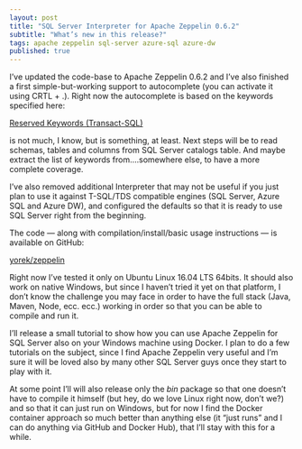 ```yaml
---
layout: post
title: "SQL Server Interpreter for Apache Zeppelin 0.6.2"
subtitle: "What’s new in this release?"
tags: apache zeppelin sql-server azure-sql azure-dw
published: true
---
```


I’ve updated the code-base to Apache Zeppelin 0.6.2 and I’ve also finished a first simple-but-working support to autocomplete (you can activate it using CRTL + .). Right now the autocomplete is based on the keywords specified here:

[Reserved Keywords (Transact-SQL)](https://msdn.microsoft.com/en-us/library/ms189822.aspx)

is not much, I know, but is something, at least. Next steps will be to read schemas, tables and columns from SQL Server catalogs table. And maybe extract the list of keywords from….somewhere else, to have a more complete coverage.

I’ve also removed additional Interpreter that may not be useful if you just plan to use it against T-SQL/TDS compatible engines (SQL Server, Azure SQL and Azure DW), and configured the defaults so that it is ready to use SQL Server right from the beginning.

The code — along with compilation/install/basic usage instructions — is available on GitHub:

[yorek/zeppelin](https://github.com/yorek/zeppelin/tree/v0.6.2?source=post_page-----e72f40c8591d----------------------)

Right now I’ve tested it only on Ubuntu Linux 16.04 LTS 64bits. It should also work on native Windows, but since I haven’t tried it yet on that platform, I don’t know the challenge you may face in order to have the full stack (Java, Maven, Node, ecc. ecc.) working in order so that you can be able to compile and run it.

 I’ll release a small tutorial to show how you can use Apache Zeppelin for SQL Server also on your Windows machine using Docker. I plan to do a few tutorials on the subject, since I find Apache Zeppelin very useful and I’m sure it will be loved also by many other SQL Server guys once they start to play with it.

At some point I’ll will also release only the *bin* package so that one doesn’t have to compile it himself (but hey, do we love Linux right now, don’t we?) and so that it can just run on Windows, but for now I find the Docker container approach so much better than anything else (it “just runs” and I can do anything via GitHub and Docker Hub), that I’ll stay with this for a while.

